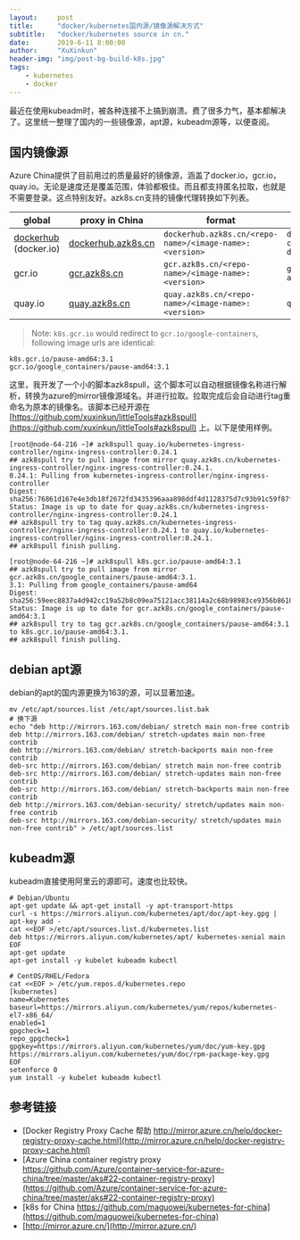 ```yaml
---
layout:     post
title:      "docker/kubernetes国内源/镜像源解决方式"
subtitle:   "docker/kubernetes source in cn."
date:       2019-6-11 8:00:00
author:     "XuXinkun"
header-img: "img/post-bg-build-k8s.jpg"
tags:
    - kubernetes
    - docker
---
```



最近在使用kubeadm时，被各种连接不上搞到崩溃。费了很多力气，基本都解决了。这里统一整理了国内的一些镜像源，apt源，kubeadm源等，以便查阅。

## 国内镜像源

Azure China提供了目前用过的质量最好的镜像源，涵盖了docker.io，gcr.io，quay.io。无论是速度还是覆盖范围，体验都极佳。而且都支持匿名拉取，也就是不需要登录。这点特别友好。azk8s.cn支持的镜像代理转换如下列表。
 
| global | proxy in China | format | example |
| ---- | ---- | ---- | ---- |
| [dockerhub](hub.docker.com) (docker.io) | [dockerhub.azk8s.cn](http://mirror.azk8s.cn/help/docker-registry-proxy-cache.html) | `dockerhub.azk8s.cn/<repo-name>/<image-name>:<version>` | `dockerhub.azk8s.cn/microsoft/azure-cli:2.0.61` `dockerhub.azk8s.cn/library/nginx:1.15` |
| gcr.io | [gcr.azk8s.cn](http://mirror.azk8s.cn/help/gcr-proxy-cache.html) | `gcr.azk8s.cn/<repo-name>/<image-name>:<version>` | `gcr.azk8s.cn/google_containers/hyperkube-amd64:v1.13.5` |
| quay.io | [quay.azk8s.cn](http://mirror.azk8s.cn/help/quay-proxy-cache.html) | `quay.azk8s.cn/<repo-name>/<image-name>:<version>` | `quay.azk8s.cn/deis/go-dev:v1.10.0` |

> Note:
`k8s.gcr.io` would redirect to `gcr.io/google-containers`, following image urls are identical:

```
k8s.gcr.io/pause-amd64:3.1
gcr.io/google_containers/pause-amd64:3.1
```

 
这里，我开发了一个小的脚本azk8spull，这个脚本可以自动根据镜像名称进行解析，转换为azure的mirror镜像源域名。并进行拉取。拉取完成后会自动进行tag重命名为原本的镜像名。该脚本已经开源在 [https://github.com/xuxinkun/littleTools#azk8spull](https://github.com/xuxinkun/littleTools#azk8spull) 上。以下是使用样例。

```
[root@node-64-216 ~]# azk8spull quay.io/kubernetes-ingress-controller/nginx-ingress-controller:0.24.1
## azk8spull try to pull image from mirror quay.azk8s.cn/kubernetes-ingress-controller/nginx-ingress-controller:0.24.1.
0.24.1: Pulling from kubernetes-ingress-controller/nginx-ingress-controller
Digest: sha256:76861d167e4e3db18f2672fd3435396aaa898ddf4d1128375d7c93b91c59f87f
Status: Image is up to date for quay.azk8s.cn/kubernetes-ingress-controller/nginx-ingress-controller:0.24.1
## azk8spull try to tag quay.azk8s.cn/kubernetes-ingress-controller/nginx-ingress-controller:0.24.1 to quay.io/kubernetes-ingress-controller/nginx-ingress-controller:0.24.1.
## azk8spull finish pulling.

[root@node-64-216 ~]# azk8spull k8s.gcr.io/pause-amd64:3.1
## azk8spull try to pull image from mirror gcr.azk8s.cn/google_containers/pause-amd64:3.1.
3.1: Pulling from google_containers/pause-amd64
Digest: sha256:59eec8837a4d942cc19a52b8c09ea75121acc38114a2c68b98983ce9356b8610
Status: Image is up to date for gcr.azk8s.cn/google_containers/pause-amd64:3.1
## azk8spull try to tag gcr.azk8s.cn/google_containers/pause-amd64:3.1 to k8s.gcr.io/pause-amd64:3.1.
## azk8spull finish pulling.
```


## debian apt源

debian的apt的国内源更换为163的源，可以显著加速。

```
mv /etc/apt/sources.list /etc/apt/sources.list.bak
# 换下源
echo "deb http://mirrors.163.com/debian/ stretch main non-free contrib
deb http://mirrors.163.com/debian/ stretch-updates main non-free contrib
deb http://mirrors.163.com/debian/ stretch-backports main non-free contrib
deb-src http://mirrors.163.com/debian/ stretch main non-free contrib
deb-src http://mirrors.163.com/debian/ stretch-updates main non-free contrib
deb-src http://mirrors.163.com/debian/ stretch-backports main non-free contrib
deb http://mirrors.163.com/debian-security/ stretch/updates main non-free contrib
deb-src http://mirrors.163.com/debian-security/ stretch/updates main non-free contrib" > /etc/apt/sources.list
```

## kubeadm源

kubeadm直接使用阿里云的源即可。速度也比较快。

```
# Debian/Ubuntu
apt-get update && apt-get install -y apt-transport-https
curl -s https://mirrors.aliyun.com/kubernetes/apt/doc/apt-key.gpg | apt-key add -
cat <<EOF >/etc/apt/sources.list.d/kubernetes.list
deb https://mirrors.aliyun.com/kubernetes/apt/ kubernetes-xenial main
EOF
apt-get update
apt-get install -y kubelet kubeadm kubectl

# CentOS/RHEL/Fedora
cat <<EOF > /etc/yum.repos.d/kubernetes.repo
[kubernetes]
name=Kubernetes
baseurl=https://mirrors.aliyun.com/kubernetes/yum/repos/kubernetes-el7-x86_64/
enabled=1
gpgcheck=1
repo_gpgcheck=1
gpgkey=https://mirrors.aliyun.com/kubernetes/yum/doc/yum-key.gpg https://mirrors.aliyun.com/kubernetes/yum/doc/rpm-package-key.gpg
EOF
setenforce 0
yum install -y kubelet kubeadm kubectl
```

## 参考链接

- [Docker Registry Proxy Cache 帮助 http://mirror.azure.cn/help/docker-registry-proxy-cache.html](http://mirror.azure.cn/help/docker-registry-proxy-cache.html) 
- [Azure China container registry proxy https://github.com/Azure/container-service-for-azure-china/tree/master/aks#22-container-registry-proxy](https://github.com/Azure/container-service-for-azure-china/tree/master/aks#22-container-registry-proxy)
- [k8s for China https://github.com/maguowei/kubernetes-for-china](https://github.com/maguowei/kubernetes-for-china)
- [http://mirror.azure.cn/](http://mirror.azure.cn/)